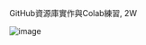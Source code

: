  GitHub資源庫實作與Colab練習, 2W  

![image](https://github.com/caotrandai98/trandai/assets/162260350/aea73b0d-d02d-44e9-ad11-176ae39cf5bf)

